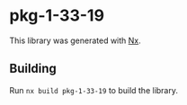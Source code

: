 # pkg-1-33-19

This library was generated with [Nx](https://nx.dev).

## Building

Run `nx build pkg-1-33-19` to build the library.

